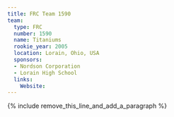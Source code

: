 ```yaml
---
title: FRC Team 1590
team:
  type: FRC
  number: 1590
  name: Titaniums
  rookie_year: 2005
  location: Lorain, Ohio, USA
  sponsors:
  - Nordson Corporation
  - Lorain High School
  links:
    Website:
---
```


{% include remove_this_line_and_add_a_paragraph %}